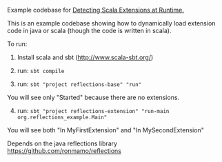 Example codebase for [Detecting Scala Extensions at Runtime.](http://connectionrequired.com/blog/2013/12/detecting-scala-extension-classes-at-runtime/)

This is an example codebase showing how to dynamically load extension code in java or scala (though the code is written in scala).

To run:

1. Install scala and sbt (http://www.scala-sbt.org/)

2. run: `sbt compile`

3. run: `sbt "project reflections-base" "run"`

  You will see only "Started" because there are no extensions.

4. run: `sbt "project reflections-extension" "run-main org.reflections_example.Main"`

  You will see both "In MyFirstExtension" and "In MySecondExtension"

Depends on the java reflections library https://github.com/ronmamo/reflections
